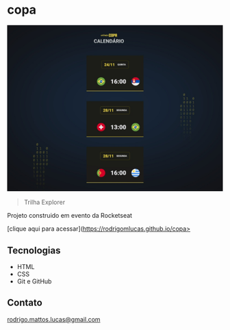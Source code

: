 # copa

![preview](./preview.jpeg)

> Trilha Explorer

Projeto construido em evento da Rocketseat

[clique aqui para acessar](https://rodrigomlucas.github.io/copa>


## Tecnologias

- HTML
- CSS
- Git e GitHub


## Contato

rodrigo.mattos.lucas@gmail.com
